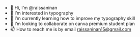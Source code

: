 - 👋 Hi, I’m @raissaninan
- 👀 I’m interested in typography
- 🌱 I’m currently learning how to improve my typography skill
- 💞️ I’m looking to collaborate on canva premium student plan
- 📫 How to reach me is by email raissaninan15@gmail.com

<!---
raissaninan/raissaninan is a ✨ special ✨ repository because its `README.md` (this file) appears on your GitHub profile.
You can click the Preview link to take a look at your changes.
--->
